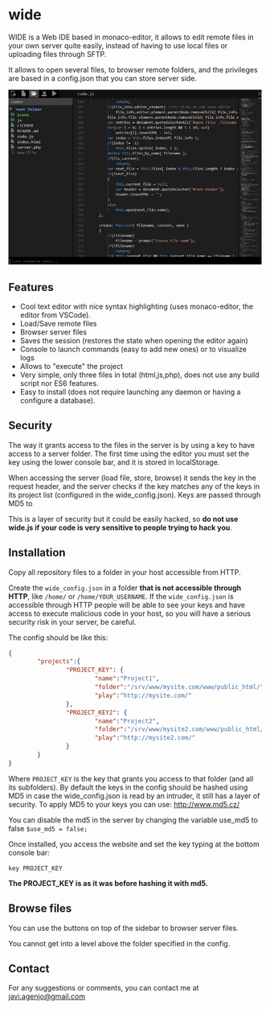 # wide

WIDE is a Web IDE based in monaco-editor, it allows to edit remote files in your own server quite easily, instead of having to use local files or uploading files through SFTP.

It allows to open several files, to browser remote folders, and the privileges are based in a config.json that you can store server side.

![WIDE preview](wide_preview.PNG "WIDE preview")

## Features

- Cool text editor with nice syntax highlighting (uses monaco-editor, the editor from VSCode).
- Load/Save remote files 
- Browser server files
- Saves the session (restores the state when opening the editor again)
- Console to launch commands (easy to add new ones) or to visualize logs
- Allows to "execute" the project 
- Very simple, only three files in total (html,js,php), does not use any build script nor ES6 features.
- Easy to install (does not require launching any daemon or having a configure a database).


## Security

The way it grants access to the files in the server is by using a key to have access to a server folder.
The first time using the editor you must set the key using the lower console bar, and it is stored in localStorage.

When accessing the server (load file, store, browse) it sends the key in the request header, and the server checks if the key matches any of the keys in its project list (configured in the wide_config.json). Keys are passed through MD5 to 

This is a layer of security but it could be easily hacked, so **do not use wide.js if your code is very sensitive to people trying to hack you**.

## Installation

Copy all repository files to a folder in your host accessible from HTTP.

Create the ```wide_config.json``` in a folder **that is not accessible through HTTP**, like ```/home/``` or ```/home/YOUR_USERNAME```. If the ```wide_config.json``` is accessible through HTTP people will be able to see your keys and have access to execute malicious code in your host, so you will have a serious security risk in your server, be careful.

The config should be like this:

```json
{
        "projects":{
                "PROJECT_KEY": {
                        "name":"Project1",
                        "folder":"/srv/www/mysite.com/www/public_html/",
                        "play":"http://mysite.com/"
                },
                "PROJECT_KEY2": {
                        "name":"Project2",
                        "folder":"/srv/www/mysite2.com/www/public_html/",
                        "play":"http://mysite2.com/"
                }
        }
}
```

Where ```PROJECT_KEY``` is the key that grants you access to that folder (and all its subfolders).
By default the keys in the config should be hashed using MD5 in case the wide_config.json is read by an intruder, it still has a layer of security. To apply MD5 to your keys you can use: http://www.md5.cz/

You can disable the md5 in the server by changing the variable use_md5 to false ```$use_md5 = false;```

Once installed, you access the website and set the key typing at the bottom console bar:
```
key PROJECT_KEY
```

**The PROJECT_KEY is as it was before hashing it with md5.**

## Browse files

You can use the buttons on top of the sidebar to browser server files.

You cannot get into a level above the folder specified in the config.

## Contact

For any suggestions or comments, you can contact me at javi.agenjo@gmail.com



